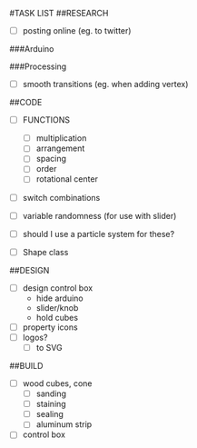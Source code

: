 #TASK LIST
##RESEARCH
+ [ ] posting online (eg. to twitter)

###Arduino

###Processing
+ [ ] smooth transitions (eg. when adding vertex)


##CODE
+ [ ] FUNCTIONS
    + [ ] multiplication
    + [ ] arrangement
    + [ ] spacing
    + [ ] order
    + [ ] rotational center
+ [ ] switch combinations
+ [ ] variable randomness (for use with slider)
+ [ ] should I use a particle system for these?
+ [ ] Shape class


##DESIGN
+ [ ] design control box
  - hide arduino
  - slider/knob
  - hold cubes
+ [ ] property icons
+ [ ] logos?
  - [ ] to SVG

##BUILD
+ [ ] wood cubes, cone
  - [ ] sanding
  - [ ] staining
  - [ ] sealing
  - [ ] aluminum strip
+ [ ] control box